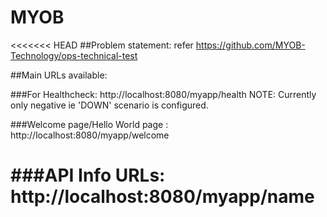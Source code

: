 # MYOB

<<<<<<< HEAD
##Problem statement: refer https://github.com/MYOB-Technology/ops-technical-test

##Main URLs available:

###For Healthcheck: http://localhost:8080/myapp/health
NOTE: Currently only negative ie 'DOWN' scenario is configured.

###Welcome page/Hello World page : http://localhost:8080/myapp/welcome

###API Info URLs:
http://localhost:8080/myapp/name
=======





